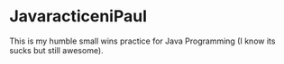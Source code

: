 # JavaracticeniPaul
This is my humble small wins practice for Java Programming (I know its sucks but still awesome).
